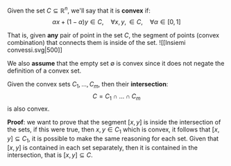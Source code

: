 Given the set $C\subseteq\mathbb{R}^n$, we'll say that it is **convex** if:
$$\alpha x+(1-\alpha)y\in C,\quad \forall x,y,\in C,\quad\forall\alpha\in[0,1]$$

That is, given **any** pair of point in the set $C$, the segment of points (convex combination) that connects them is inside of the set.
![[Insiemi convessi.svg|500]]

We also **assume** that the empty set $\emptyset$ is convex since it does not negate the definition of a convex set.

Given the convex sets $C_1,...,C_m$, then their **intersection**:
$$C=C_1\cap...\cap C_m$$
is also convex.

**Proof**: we want to prove that the segment $[x,y]$ is inside the intersection of the sets, if this were true, then $x,y\in C_1$ which is convex, it follows that $[x,y]\subseteq C_1$, it is possible to make the same reasoning for each set.
Given that $[x,y]$ is contained in each set separately, then it is contained in the intersection, that is $[x,y]\subseteq C$.

